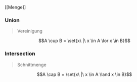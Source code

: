[[Menge]]

### Union
> Vereinigung

$$A \cup B = \set{x\ |\ x \in A \lor x \in B}$$

### Intersection
> Schnittmenge

$$A \cap B = \set{x\ |\ x \in A \land x \in B}$$